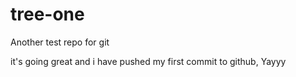 # tree-one
Another test repo for git

it's going great and i have pushed my first commit to github, Yayyy
